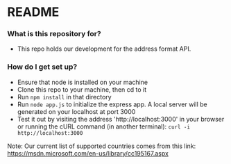 # README #

### What is this repository for? ###

* This repo holds our development for the address format API.

### How do I get set up? ###

* Ensure that node is installed on your machine
* Clone this repo to your machine, then cd to it
* Run `npm install` in that directory
* Run `node app.js` to initialize the express app. A local server will be generated on your localhost at port 3000
* Test it out by visiting the address 'http://localhost:3000' in your browser or running the cURL command (in another terminal): `curl -i http://localhost:3000`

Note: Our current list of supported countries comes from this link: https://msdn.microsoft.com/en-us/library/cc195167.aspx
